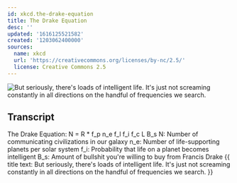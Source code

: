 ```yaml
---
id: xkcd.the-drake-equation
title: The Drake Equation
desc: ''
updated: '1616125521582'
created: '1203062400000'
sources:
  name: xkcd
  url: 'https://creativecommons.org/licenses/by-nc/2.5/'
  license: Creative Commons 2.5
---
```

![But seriously, there's loads of intelligent life.  It's just not screaming constantly in all directions on the handful of frequencies we search.](https://imgs.xkcd.com/comics/the_drake_equation.png)

## Transcript
The Drake Equation:
N = R * f_p n_e f_l f_i f_c L B_s
N: Number of communicating civilizations in our galaxy
n_e: Number of life-supporting planets per solar system
f_i: Probability that life on a planet becomes intelligent
B_s: Amount of bullshit you're willing to buy from Francis Drake
{{ title text: But seriously, there's loads of intelligent life. It's just not screaming constantly in all directions on the handful of frequencies we search. }}
